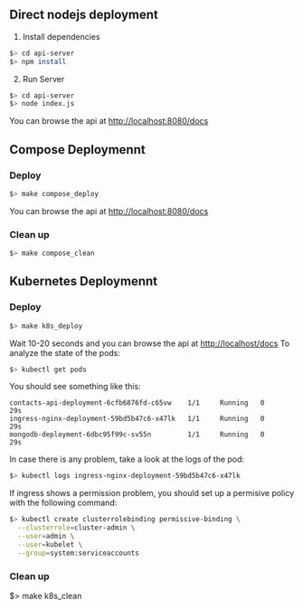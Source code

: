 ## Direct nodejs deployment

1. Install dependencies

```bash
$> cd api-server
$> npm install
```

2. Run Server

```bash
$> cd api-server
$> node index.js
```

You can browse the api at <http://localhost:8080/docs>

## Compose Deploymennt
### Deploy
```bash
$> make compose_deploy
```
You can browse the api at <http://localhost:8080/docs>

### Clean up
```bash
$> make compose_clean
```
## Kubernetes Deploymennt

### Deploy
```bash
$> make k8s_deploy
```
Wait 10-20 seconds and you can browse the api at <http://localhost/docs>
To analyze the state of the pods:
```bash
$> kubectl get pods
```
You should see something like this: 
```
contacts-api-deployment-6cfb6876fd-c65vw    1/1     Running   0          29s
ingress-nginx-deployment-59bd5b47c6-x47lk   1/1     Running   0          29s
mongodb-deployment-6dbc95f99c-sv55n         1/1     Running   0          29s
```
In case there is any problem, take a look at the logs of the pod: 
```bash
$> kubectl logs ingress-nginx-deployment-59bd5b47c6-x47lk
```
If ingress shows a permission problem, you should set up a permisive policy with the following command:
```bash
$> kubectl create clusterrolebinding permissive-binding \
  --clusterrole=cluster-admin \
  --user=admin \
  --user=kubelet \
  --group=system:serviceaccounts
```

### Clean up
$> make k8s_clean
```